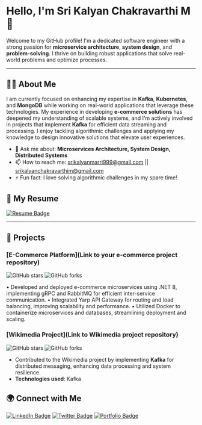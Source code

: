 # Hello, I'm Sri Kalyan Chakravarthi M 👋

Welcome to my GitHub profile! I'm a dedicated software engineer with a strong passion for **microservice architecture**, **system design**, and **problem-solving**. I thrive on building robust applications that solve real-world problems and optimize processes.

---

## 👨‍💻 About Me

I am currently focused on enhancing my expertise in **Kafka**, **Kubernetes**, and **MongoDB** while working on real-world applications that leverage these technologies. My experience in developing **e-commerce solutions** has deepened my understanding of scalable systems, and I'm actively involved in projects that implement **Kafka** for efficient data streaming and processing. I enjoy tackling algorithmic challenges and applying my knowledge to design innovative solutions that elevate user experiences.

- 💬 Ask me about: **Microservices Architecture, System Design, Distributed Systems**
- 📫 How to reach me: 
  <a href="mailto:srikalyanmarri999@gmail.com">srikalyanmarri999@gmail.com</a> || 
  <a href="mailto:srikalyanchakravarthim@gmail.com">srikalyanchakravarthim@gmail.com</a>
- ⚡ Fun fact: I love solving algorithmic challenges in my spare time!

## 📄 My Resume

<a href="https://github.com/srikalyan123/srikalyan123/raw/main/Sri%20Kalyan%20Chakravarthi%20Marri%20Resume.pdf">
  <img src="https://img.shields.io/badge/Resume-Download-blue?style=flat-square&logo=google-drive&logoColor=white" alt="Resume Badge" />
</a>

---

## 🚀 Projects

### [E-Commerce Platform](Link to your e-commerce project repository)
![GitHub stars](https://img.shields.io/github/stars/yourusername/yourproject?style=social)
![GitHub forks](https://img.shields.io/github/forks/yourusername/yourproject?style=social)

•	Developed and deployed e-commerce microservices using .NET 8, implementing gRPC and RabbitMQ for efficient inter-service communication.
•	Integrated Yarp API Gateway for routing and load balancing, improving scalability and performance.
•	Utilized Docker to containerize microservices and databases, streamlining deployment and scaling.


### [Wikimedia Project](Link to Wikimedia project repository)
![GitHub stars](https://img.shields.io/github/stars/yourusername/yourproject?style=social)
![GitHub forks](https://img.shields.io/github/forks/yourusername/yourproject?style=social)

- Contributed to the Wikimedia project by implementing **Kafka** for distributed messaging, enhancing data processing and system resilience.
- **Technologies used**: Kafka

## 🌍 Connect with Me

[![LinkedIn Badge](https://img.shields.io/badge/LinkedIn-YourName-blue?style=flat-square&logo=linkedin)](https://www.linkedin.com/in/sri-kalyan-chakravarthi-marri-506631157/) 
[![Twitter Badge](https://img.shields.io/badge/Twitter-@YourHandle-1DA1F2?style=flat-square&logo=twitter&logoColor=white)](https://twitter.com/yourhandle)
[![Portfolio Badge](https://img.shields.io/badge/Portfolio-View%20Here-green?style=flat-square&logo=browser)](YourPortfolioURL)
